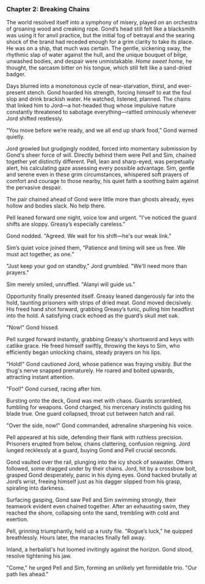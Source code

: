 ### Chapter 2: Breaking Chains

The world resolved itself into a symphony of misery, played on an orchestra of groaning wood and creaking rope. Gond’s head still felt like a blacksmith was using it for anvil practice, but the initial fog of betrayal and the searing shock of the brand had receded enough for a grim clarity to take its place. He was on a ship, that much was certain. The gentle, sickening sway, the rhythmic slap of water against the hull, and the unique bouquet of bilge, unwashed bodies, and despair were unmistakable. *Home sweet home,* he thought, the sarcasm bitter on his tongue, which still felt like a sand-dried badger.

Days blurred into a monotonous cycle of near-starvation, thirst, and ever-present stench. Gond hoarded his strength, forcing himself to eat the foul slop and drink brackish water. He watched, listened, planned. The chains that linked him to Jord—a hot-headed thug whose impulsive nature constantly threatened to sabotage everything—rattled ominously whenever Jord shifted restlessly.

“You move before we’re ready, and we all end up shark food,” Gond warned quietly.

Jord growled but grudgingly nodded, forced into momentary submission by Gond's sheer force of will. Directly behind them were Pell and Sim, chained together yet distinctly different. Pell, lean and sharp-eyed, was perpetually alert, his calculating gaze assessing every possible advantage. Sim, gentle and serene even in these grim circumstances, whispered soft prayers of comfort and courage to those nearby, his quiet faith a soothing balm against the pervasive despair.

The pair chained ahead of Gond were little more than ghosts already, eyes hollow and bodies slack. No help there.

Pell leaned forward one night, voice low and urgent. "I've noticed the guard shifts are sloppy. Greasy’s especially careless."

Gond nodded. "Agreed. We wait for his shift—he's our weak link."

Sim’s quiet voice joined them, “Patience and timing will see us free. We must act together, as one.”

"Just keep your god on standby," Jord grumbled. "We'll need more than prayers."

Sim merely smiled, unruffled. "Alanyi will guide us."

Opportunity finally presented itself. Greasy leaned dangerously far into the hold, taunting prisoners with strips of dried meat. Gond moved decisively. His freed hand shot forward, grabbing Greasy’s tunic, pulling him headfirst into the hold. A satisfying crack echoed as the guard’s skull met oak.

"Now!" Gond hissed.

Pell surged forward instantly, grabbing Greasy's shortsword and keys with catlike grace. He freed himself swiftly, throwing the keys to Sim, who efficiently began unlocking chains, steady prayers on his lips.

"Hold!" Gond cautioned Jord, whose patience was fraying visibly. But the thug's nerve snapped prematurely. He roared and bolted upwards, attracting instant attention.

"Fool!" Gond cursed, racing after him.

Bursting onto the deck, Gond was met with chaos. Guards scrambled, fumbling for weapons. Gond charged, his mercenary instincts guiding his blade true. One guard collapsed, throat cut between hatch and rail.

"Over the side, now!" Gond commanded, adrenaline sharpening his voice.

Pell appeared at his side, defending their flank with ruthless precision. Prisoners erupted from below, chains clattering, confusion reigning. Jord lunged recklessly at a guard, buying Gond and Pell crucial seconds.

Gond vaulted over the rail, plunging into the icy shock of seawater. Others followed, some dragged under by their chains. Jord, hit by a crossbow bolt, grasped Gond desperately, panic in his dying eyes. Gond hacked brutally at Jord’s wrist, freeing himself just as his dagger slipped from his grasp, spiraling into darkness.

Surfacing gasping, Gond saw Pell and Sim swimming strongly, their teamwork evident even chained together. After an exhausting swim, they reached the shore, collapsing onto the sand, trembling with cold and exertion.

Pell, grinning triumphantly, held up a rusty file. "Rogue’s luck," he quipped breathlessly. Hours later, the manacles finally fell away.

Inland, a herbalist's hut loomed invitingly against the horizon. Gond stood, resolve tightening his jaw.

"Come," he urged Pell and Sim, forming an unlikely yet formidable trio. "Our path lies ahead."
